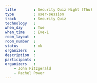 ```yaml
---
title        : Security Quiz Night (Thu)
type         : user-session
track        : Security Quiz
technology   :
when_day     : Tue
when_time    : Eve-1
room_layout  :
room_number  :
status       : ok
organizers   :
description  :
participants :
organizers   :
    - John Fitzgerald
    - Rachel Power
---
```



